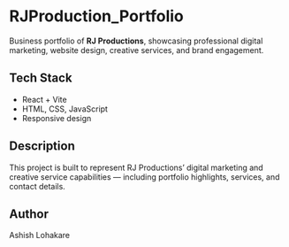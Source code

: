 # RJProduction_Portfolio

Business portfolio of **RJ Productions**, showcasing professional digital marketing, website design, creative services, and brand engagement.

## Tech Stack
- React + Vite
- HTML, CSS, JavaScript
- Responsive design

## Description
This project is built to represent RJ Productions’ digital marketing and creative service capabilities — including portfolio highlights, services, and contact details.

## Author
Ashish Lohakare

